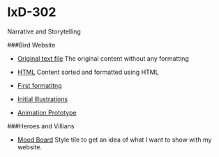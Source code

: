 # IxD-302
Narrative and Storytelling

###Bird Website

- [Original text file](https://Hannah02.github.io/IxD-302/finding-an-extinct-new-zealand-bird.txt)
The original content without any formatting

- [HTML](https://Hannah02.github.io/IxD-302/finding-an-extinct-new-zealand-bird.html)
Content sorted and formatted using HTML

- [First formatitng](https://Hannah02.github.io/IxD-302/Bird/index.html)

- [Initial Illustrations](https://Hannah02.github.io/IxD-302/NZ.jpg)

- [Animation Prototype](https://dribbble.com/shots/3025492-Landscape-for-New-Zealand-Bird-Project)


###Heroes and Villians

- [Mood Board](https://niice.co/m/94ca86dbd05687d149b4b5aea6fbe644)
Style tile to get an idea of what I want to show with my website.
